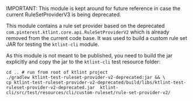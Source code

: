 IMPORTANT: This module is kept around for future reference in case the current RuleSetProviderV3 is being deprecated.

This module contains a rule set provider based on the deprecated `com.pinterest.ktlint.core.api.RuleSetProviderV2` which is already removed from the current code base. It was used to build a custom rule set JAR for testing the `ktlint-cli` module.

As this module is not meant to be published, you need to build the jar explicitly and copy the jar to the `ktlint-cli` test resource folder:
```shell
cd .. # run from root of ktlint project
./gradlew ktlint-test-ruleset-provider-v2-deprecated:jar && \
cp ktlint-test-ruleset-provider-v2-deprecated/build/libs/ktlint-test-ruleset-provider-v2-deprecated.jar  ktlint-cli/src/test/resources/cli/custom-ruleset/rule-set-provider-v2/
```
